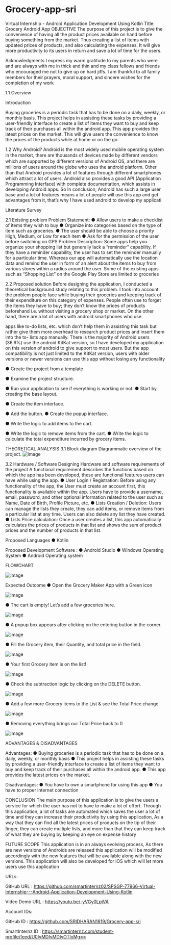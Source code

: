 # Grocery-app-sri
 
Virtual Internship - Android Application Development Using Kotlin Title: Grocery Android App OBJECTIVE The purpose of this project is to give the convenience of having all the product prices available on hand before buying something from the market. Thus creating a list of items with updated prices of products, and also calculating the expenses. It will give more productivity to its users in return and save a lot of time for the users.

Acknowledgments I express my warm gratitude to my parents who were and are always with me in thick and thin and my class fellows and friends who encouraged me not to give up on hard jiﬀs. I am thankful to all family members for their prayers, moral support, and sincere wishes for the completion of my work

1.1 Overview

Introduction

Buying groceries is a periodic task that has to be done on a daily, weekly, or monthly basis. This project helps in assisting these tasks by providing a user-friendly interface to create a list of items they want to buy and keep track of their purchases all within the android app. This app provides the latest prices on the market. This will give users the convenience to know the prices of the products while at home or on the go.

1.2 Why Android? Android is the most widely used mobile operating system in the market, there are thousands of devices made by diﬀerent vendors which are supported by diﬀerent versions of Android OS, and there are millions of users around the globe who uses the android platform. Other than that Android provides a lot of features through diﬀerent smartphones which attract a lot of users. Android also provides a good API (Application Programming Interface) with complete documentation, which assists in developing Android apps. So In conclusion, Android has such a large user base and a lot of features means a lot of people will use this app and get advantages from it, that’s why I have used android to develop my applicati

Literature Survey

2.1 Existing problem Problem Statement: ● Allow users to make a checklist of items they wish to buy ● Organize into categories based on the type of item such as groceries. ● The user should be able to choose a priority High, Medium, or Low for each item ● Ask for the permission of the user before switching on GPS Problem Description: Some apps help you organize your shopping list but generally lack a “reminder” capability. If they have a reminder capability, the user has to set the reminder manually for a particular time. Whereas our app will automatically use the location data and remind the user in form of an alert about the items to buy from various stores within a radius around the user. Some of the existing apps such as “Shopping List” on the Google Play Store are limited to groceries

2.2 Proposed solution Before designing the application, I conducted a theoretical background study relating to this problem. I took into account the problem people face while buying their groceries and keeping track of their expenditure on this category of expenses. People often use to forget the items they have to buy; they don’t know the prices of products beforehand i.e. without visiting a grocery shop or market. On the other hand, there are a lot of users with android smartphones who use

apps like to-do lists, etc. which don’t help them in assisting this task but rather give them more overhead to research product prices and insert them into the to- lists app manually. There is the majority of Android users (36.6%) use the android KitKat version, so I have developed my application on this version of android to give support to most users. But the app compatibility is not just limited to the KitKat version, users with older versions or newer versions can use this app without losing any functionality

● Create the project from a template

● Examine the project structure.

● Run your application to see if everything is working or not. ● Start by creating the base layout.

● Create the item interface.

● Add the button. ● Create the popup interface.

● Write the logic to add items to the cart.

● Write the logic to remove items from the cart. ● Write the logic to calculate the total expenditure incurred by grocery items.

THEORETICAL ANALYSIS 3.1 Block diagram Diagrammatic overview of the project. 
![image](https://user-images.githubusercontent.com/82379566/198836903-72f8368f-8e39-49f7-8e14-589933e3bfd2.png)
























































3.2 Hardware / Software Designing Hardware and software requirements of the project A functional requirement describes the functions based on which the app has been developed, these are functional features users can have while using the app. ● User Login / Registration: Before using any functionality of the app, the User must create an account ﬁrst, this functionality is available within the app. Users have to provide a username, email, password, and other optional information related to the user such as Name, Date of Birth, Proﬁle Picture, etc. ● Lists Creation / Deletion: Users can manage the lists they create, they can add items, or remove items from a particular list at any time. Users can also delete any list they have created. ● Lists Price calculation: Once a user creates a list, this app automatically calculates the prices of products in that list and shows the sum of product prices and the number of products in that list.

Proposed Languages ● Kotlin

Proposed Development Software : ● Android Studio ● Windows Operating System ● Android Operating system

FLOWCHART



![image](https://user-images.githubusercontent.com/82379566/198836938-fc7b1511-134d-48d6-8467-8cf0fa24f009.png)







































































Expected Outcome ● Open the Grocery Maker App with a Green icon

![image](https://user-images.githubusercontent.com/82379566/198836954-20108100-68a8-4b0c-a307-e8234cf7efc5.png)














































● The cart is empty! Let’s add a few groceries here.

![image](https://user-images.githubusercontent.com/82379566/198836967-9386c28b-ddd0-48d9-baae-5abc1b0a9d97.png)

















































● A popup box appears after clicking on the entering button in the corner.






![image](https://user-images.githubusercontent.com/82379566/198836984-7e32b564-5085-4a4c-a99d-64e158a77d7a.png)
























































● Fill the Grocery item, their Quantity, and total price in the field.





![image](https://user-images.githubusercontent.com/82379566/198837014-f1c9e9c5-fd42-4a91-8334-b5051b9d01c9.png)











































































● Your first Grocery item is on the list!

![image](https://user-images.githubusercontent.com/82379566/198837045-a5d0b4ff-1314-48df-ab38-1464a1fdac4b.png)

























































● Check the subtraction logic by clicking on the DELETE button.

![image](https://user-images.githubusercontent.com/82379566/198837066-551b8bd6-6c32-4684-ae89-9f8834055a3c.png)











































































● Add a few more Grocery items to the List & see the Total Price change.

![image](https://user-images.githubusercontent.com/82379566/198837088-ecacc31d-063b-421d-9b8c-46ea690171f2.png)



















































● Removing everything brings our Total Price back to 0

![image](https://user-images.githubusercontent.com/82379566/198837108-0c899f80-4d35-4128-bc91-5962cf1a3d74.png)
















































ADVANTAGES & DISADVANTAGES

Advantages: ● Buying groceries is a periodic task that has to be done on a daily, weekly, or monthly basis ● This project helps in assisting these tasks by providing a user-friendly interface to create a list of items they want to buy and keep track of their purchases all within the android app. ● This app provides the latest prices on the market.

Disadvantages: ● You have to own a smartphone for using this app ● You have to proper internet connection

CONCLUSION The main purpose of this application is to give the users a service for which the user has not to have to make a lot of eﬀort. Through this application, a lot of tasks are automated which saves the user a lot of time and they can increase their productivity by using this application, As a way that they can ﬁnd all the latest prices of products on the tip of their ﬁnger, they can create multiple lists, and more than that they can keep track of what they are buying by keeping an eye on expense history

FUTURE SCOPE This application is in an always evolving process, As there are new versions of Androids are released this application will be modiﬁed accordingly with the new features that will be available along with the new versions. This application will also be developed for iOS which will let more users use this application

URLs:

GitHub URL : https://github.com/smartinternz02/SPSGP-77966-Virtual-Internship---Android-Application-Development-Using-Kotlin

Video Demo URL : https://youtu.be/-yVGy0LpjVA

Account IDs:

GitHub ID : https://github.com/SRIDHARAN1819/Grocery-app-sri

SmartInternz ID : https://smartinternz.com/student-profile/feed/U0IyMDIyMDIyOTIyMg==
